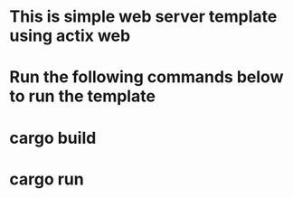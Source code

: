 # This is simple web server template using actix web 

# Run the following commands below to run the template

# cargo build
# cargo run
